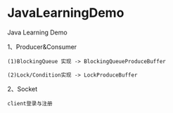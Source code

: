 # JavaLearningDemo

Java Learning Demo 

1、Producer&Consumer

    (1)BlockingQueue 实现 -> BlockingQueueProduceBuffer

    (2)Lock/Condition实现 -> LockProduceBuffer

2、Socket

    client登录与注册
